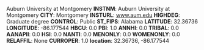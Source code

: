 
Auburn University at Montgomery
**INSTNM**: Auburn University at Montgomery
**CITY**: Montgomery
**INSTURL**: www.aum.edu
**HIGHDEG**: Graduate degree
**CONTROL**: Public
**ST_FIPS**: Alabama
**LATITUDE**: 32.36736
**LONGITUDE**: -86.177544
**HBCU**: 0.0
**PBI**: 1.0
**ANNHI**: 0.0
**TRIBAL**: 0.0
**AANAPII**: 0.0
**HSI**: 0.0
**NANTI**: 0.0
**MENONLY**: 0.0
**WOMENONLY**: 0.0
**RELAFFIL**: None
**CURROPER**: 1.0
**location**: 32.36736, -86.177544